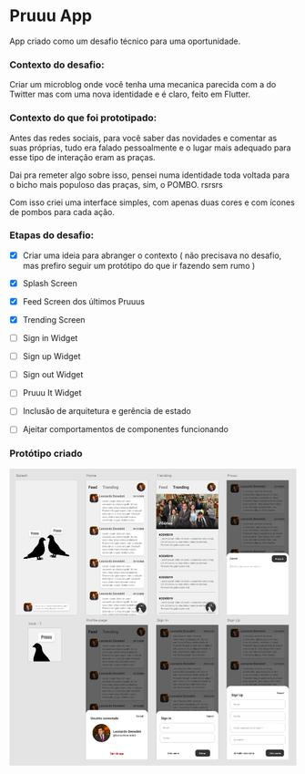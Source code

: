 # Pruuu App
App criado como um desafio técnico para uma oportunidade. 

### Contexto do desafio: 

Criar um microblog onde você tenha uma mecanica parecida com a do Twitter mas com uma nova identidade e é claro, feito em Flutter.


### Contexto do que foi prototipado: 

Antes das redes sociais, para você saber das novidades e comentar as suas próprias, tudo era falado pessoalmente e o lugar mais adequado para esse tipo de interação eram as praças. 

Dai pra remeter algo sobre isso, pensei numa identidade toda voltada para o bicho mais populoso das praças, sim, o POMBO. rsrsrs

Com isso criei uma interface simples, com apenas duas cores e com ícones de pombos para cada ação. 



### Etapas do desafio:
- [x] Criar uma ideia para abranger o contexto ( não precisava no desafio, mas prefiro seguir um protótipo do que ir fazendo sem rumo )
- [x] Splash Screen
- [x] Feed Screen dos últimos Pruuus
- [x] Trending Screen
- [ ] Sign in Widget
- [ ] Sign up Widget
- [ ] Sign out Widget
- [ ] Pruuu It Widget
- [ ] Inclusão de arquitetura e gerência de estado
- [ ] Ajeitar comportamentos de componentes funcionando


### Protótipo criado

![Imagem do protótipo](./assets/print-md.png)
